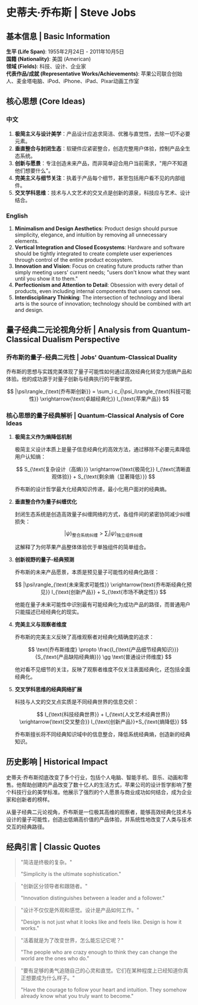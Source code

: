 # 史蒂夫·乔布斯 | Steve Jobs

## 基本信息 | Basic Information

**生平 (Life Span)**: 1955年2月24日 - 2011年10月5日  
**国籍 (Nationality)**: 美国 (American)  
**领域 (Fields)**: 科技、设计、企业家  
**代表作品/成就 (Representative Works/Achievements)**: 苹果公司联合创始人、麦金塔电脑、iPod、iPhone、iPad、Pixar动画工作室

## 核心思想 (Core Ideas)

### 中文
1. **极简主义与设计美学**：产品设计应追求简洁、优雅与直觉性，去除一切不必要元素。
2. **垂直整合与封闭生态**：软硬件应紧密整合，创造完整用户体验，控制产品全生态系统。
3. **创新与愿景**：专注创造未来产品，而非简单迎合用户当前需求，"用户不知道他们想要什么"。
4. **完美主义与细节关注**：执着于产品每个细节，甚至包括用户看不见的内部组件。
5. **交叉学科思维**：技术与人文艺术的交叉点是创新的源泉，科技应与艺术、设计结合。

### English
1. **Minimalism and Design Aesthetics**: Product design should pursue simplicity, elegance, and intuition by removing all unnecessary elements.
2. **Vertical Integration and Closed Ecosystems**: Hardware and software should be tightly integrated to create complete user experiences through control of the entire product ecosystem.
3. **Innovation and Vision**: Focus on creating future products rather than simply meeting users' current needs; "users don't know what they want until you show it to them."
4. **Perfectionism and Attention to Detail**: Obsession with every detail of products, even including internal components that users cannot see.
5. **Interdisciplinary Thinking**: The intersection of technology and liberal arts is the source of innovation; technology should be combined with art and design.

## 量子经典二元论视角分析 | Analysis from Quantum-Classical Dualism Perspective

### 乔布斯的量子-经典二元性 | Jobs' Quantum-Classical Duality

乔布斯的思想与实践完美体现了量子可能性如何通过高效经典化转变为低熵产品和体验。他的成功源于对量子创新与经典执行的平衡掌控。

$$
|\psi\rangle_{\text{乔布斯创新}} = \sum_i c_i|\psi_i\rangle_{\text{科技可能性}} \xrightarrow{\text{卓越经典化}} I_{\text{苹果产品}}
$$

### 核心思想的量子经典解析 | Quantum-Classical Analysis of Core Ideas

1. **极简主义作为熵降低机制**

   极简主义设计本质上是量子信息经典化的高效方法，通过移除不必要元素降低用户认知熵：

   $$
   S_{\text{复杂设计（高熵）}} \xrightarrow{\text{极简化}} I_{\text{清晰直观体验}} + S_{\text{剩余熵（显著降低）}}
   $$

   乔布斯的设计哲学最大化经典知识传递，最小化用户面对的经典熵。

2. **垂直整合作为量子纠缠优化**

   封闭生态系统是创造高效量子纠缠网络的方式，各组件间的紧密协同减少纠缠损失：

   $$
   |\psi\rangle_{\text{整合系统纠缠}} > \sum_i |\psi\rangle_{\text{独立组件纠缠}}
   $$

   这解释了为何苹果产品整体体验优于单独组件的简单组合。

3. **创新视野的量子-经典预测**

   乔布斯的未来产品愿景，本质是预见量子可能性的经典化路径：

   $$
   |\psi\rangle_{\text{未来需求可能性}} \xrightarrow{\text{乔布斯经典化预见}} I_{\text{创新产品}} + S_{\text{市场不确定性}}
   $$

   他能在量子未来可能性中识别最有可能经典化为成功产品的路径，而普通用户只能描述已经经典化的现实。

4. **完美主义与观察者维度**

   乔布斯的完美主义反映了高维观察者对经典化精确度的追求：

   $$
   \text{乔布斯维度} \propto \frac{I_{\text{产品细节经典知识}}}{S_{\text{产品缺陷经典熵}}} \gg \text{普通设计师维度}
   $$

   他对看不见细节的关注，反映了观察者维度不仅关注表面经典化，还包括全面经典化。

5. **交叉学科思维的经典网络扩展**

   科技与人文的交叉点实质是不同经典世界的信息交织：

   $$
   I_{\text{科技经典世界}} + I_{\text{人文艺术经典世界}} \xrightarrow{\text{交叉整合}} I_{\text{创新产品}}+S_{\text{熵降低}}
   $$

   乔布斯擅长将不同经典知识域中的信息整合，降低系统经典熵，创造新的经典知识。

## 历史影响 | Historical Impact

史蒂夫·乔布斯彻底改变了多个行业，包括个人电脑、智能手机、音乐、动画和零售。他帮助创建的产品改变了数十亿人的生活方式，苹果公司的设计哲学影响了整个科技行业的美学标准。他展示了强烈的个人愿景与商业成功如何结合，成为企业家和创新者的榜样。

从量子经典二元论视角，乔布斯是一位极其高维的观察者，能够高效经典化技术与设计的量子可能性，创造出低熵高价值的产品体验，并系统性地改变了人类与技术交互的经典路径。

## 经典引言 | Classic Quotes

> "简洁是终极的复杂。"
> 
> "Simplicity is the ultimate sophistication."

> "创新区分领导者和跟随者。"
> 
> "Innovation distinguishes between a leader and a follower."

> "设计不仅仅是外观和感觉。设计是产品如何工作。"
> 
> "Design is not just what it looks like and feels like. Design is how it works."

> "活着就是为了改变世界，怎么能忘记它呢？"
> 
> "The people who are crazy enough to think they can change the world are the ones who do."

> "要有足够的勇气追随自己的心灵和直觉。它们在某种程度上已经知道你真正想要成为什么样子。"
> 
> "Have the courage to follow your heart and intuition. They somehow already know what you truly want to become." 